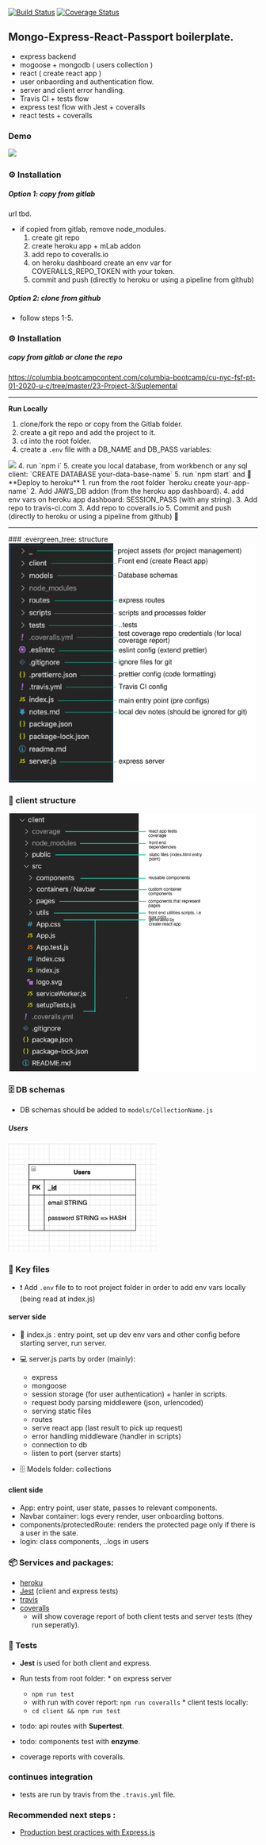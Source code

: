  [![Build Status](https://travis-ci.com/ronerlih/passport-express-mongo-react-box.svg?branch=master)](https://travis-ci.com/ronerlih/passport-express-mongo-react-box) [![Coverage Status](https://coveralls.io/repos/github/ronerlih/passport-express-mongo-react-box/badge.svg?branch=master)](https://coveralls.io/github/ronerlih/passport-express-mongo-react-box?branch=master)

## Mongo-Express-React-Passport boilerplate.
 * express backend
 * mogoose + mongodb ( users collection )
 * react ( create react app )
 * user onbaording and authentication flow.
 * server and client error handling. 
 * Travis CI + tests flow
 * express test flow with Jest + coveralls
 * react tests + coveralls

### Demo
<img src='_/flow-gif.gif' style="max-width:300px" />

### ⚙️ Installation

##### Option 1: copy from gitlab
url tbd.

* if copied from gitlab, remove node_modules.
  1. create git repo
  2. create heroku app + mLab addon 
  3. add repo to coveralls.io
  4. on heroku dashboard create an env var for COVERALLS_REPO_TOKEN with your token.
  5. commit and push (directly to heroku or using a pipeline from github)

##### Option 2: clone from github 
  * follow steps 1-5.


### ⚙️ Installation

##### copy from gitlab or clone the repo
https://columbia.bootcampcontent.com/columbia-bootcamp/cu-nyc-fsf-pt-01-2020-u-c/tree/master/23-Project-3/Suplemental
<hr />

**Run Locally**
  1. clone/fork the repo or copy from the Gitlab folder.
  2. create a git repo and add the project to it.
  2. `cd` into the root folder.
  3. create a `.env` file with a DB_NAME and DB_PASS variables:
  <img src='_/env.png' style="max-width:300px" />
  4. run `npm i`
  5. create you local database, from workbench or any sql client: `CREATE DATABASE your-data-base-name`
  5. run `npm start` and 🤞
**Deploy to heroku**
  1. run from the root folder `heroku create your-app-name`
  2. Add JAWS_DB addon (from the heroku app dashboard).
  4. add env vars on heroku app dashboard: SESSION_PASS (with any string).
  3. Add repo to travis-ci.com
  3. Add repo to coveralls.io
  5. Commit and push (directly to heroku or using a pipeline from github) 🚀
<hr />
### :evergreen_tree: structure
<img src='_/folder-structure.jpg' style="max-width:500px" />

### :evergreen_tree: client structure
<img src='_/client-structure.png' style="max-width:500px" />

### 🗄 DB schemas

* DB schemas should be added to `models/CollectionName.js`

##### Users
<img src='_/users-collection.png' style="max-width:300px" />


### 🔑 Key files

* ❗️ Add `.env` file to to root project folder in order to add env vars locally (being read at index.js)

#### server side 
* 🚀 index.js : entry point, set up dev env vars and other config before starting server, run server.

* 💻 server.js parts by order (mainly):
   * express
   * mongoose 
   * session storage (for user authentication) + hanler in scripts.
   * request body parsing middlewere (json, urlencoded)
   * serving static files
   * routes
   * serve react app (last result to pick up request)
   * error handling middleware (handler in scripts)
   * connection to db
   * listen to port (server starts)

* 🗄 Models folder: collections

#### client side 
* App: entry point, user state, passes to relevant components.
* Navbar container: logs every render, user onboarding bottons.
* components/protectedRoute: renders the protected page only if there is a user in the sate.
* login: class components, ..logs in users

### 📦 Services and packages:

  
  * [heroku](heroku.com) 
  * [Jest](https://jestjs.io/) (client and express tests)
  * [travis](https://travis-ci.org/)
  * [coveralls](coveralls.io) 
    * will show coverage report of both client tests and server tests (they run seperatly).

### 📓 Tests
   * **Jest** is used for both client and express.

   * Run tests from root folder:
    * on express server
      * `npm run test`
      * with run with cover report: 
      `npm run coveralls`
    * client tests locally:
      * `cd client && npm run test`
   * todo: api routes with **Supertest**.
   * todo: components test with **enzyme**.
   * coverage reports with coveralls.

### continues integration
   * tests are run by travis from the `.travis.yml` file.

### Recommended next steps :

  * [Production best practices with Express.js](https://expressjs.com/en/advanced/best-practice-performance.html)


